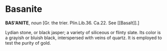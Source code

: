 # Basanite

**BAS'ANITE**, _noun_ \[Gr. the trier. Plin.Lib.36. Ca.22. See [[Basalt]].\]

Lydian stone, or black jasper; a variety of siliceous or flinty slate. Its color is a grayish or bluish black, interspersed with veins of quartz. It is employed to test the purity of gold.